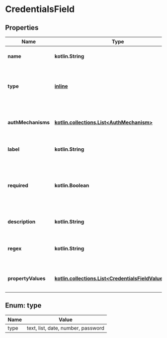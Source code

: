 
# CredentialsField

## Properties
Name | Type | Description | Notes
------------ | ------------- | ------------- | -------------
**name** | **kotlin.String** | Technical name of the field. | 
**type** | [**inline**](#Type) | The type of the field, to determine the appropriate UI component. | 
**authMechanisms** | [**kotlin.collections.List&lt;AuthMechanism&gt;**](AuthMechanism.md) | The list of the authentication mechanisms associated with this field. | 
**label** | **kotlin.String** | A short display label for the field. | 
**required** | **kotlin.Boolean** | Whether posting the field value is required when creating or updating the connection. | 
**description** | **kotlin.String** | A longer help text for the field. |  [optional]
**regex** | **kotlin.String** | An optional regular expression that the value must match. |  [optional]
**propertyValues** | [**kotlin.collections.List&lt;CredentialsFieldValuesInner&gt;**](CredentialsFieldValuesInner.md) | For &#x60;list&#x60; fields, the possible values. |  [optional]


<a id="Type"></a>
## Enum: type
Name | Value
---- | -----
type | text, list, date, number, password



